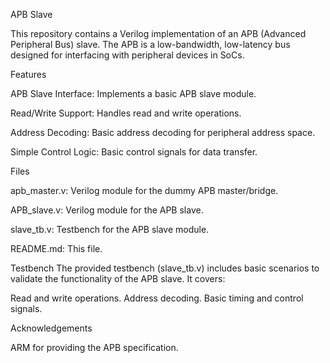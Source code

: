 APB Slave

This repository contains a Verilog implementation of an APB (Advanced Peripheral Bus) slave. The APB is a low-bandwidth, low-latency bus designed for interfacing with peripheral devices in SoCs.

Features

APB Slave Interface: Implements a basic APB slave module.

Read/Write Support: Handles read and write operations.

Address Decoding: Basic address decoding for peripheral address space.

Simple Control Logic: Basic control signals for data transfer.

Files

apb_master.v: Verilog module for the dummy APB master/bridge.

APB_slave.v: Verilog module for the APB slave.

slave_tb.v: Testbench for the APB slave module.

README.md: This file.


Testbench
The provided testbench (slave_tb.v) includes basic scenarios to validate the functionality of the APB slave. It covers:

Read and write operations.
Address decoding.
Basic timing and control signals.

Acknowledgements

ARM for providing the APB specification.
